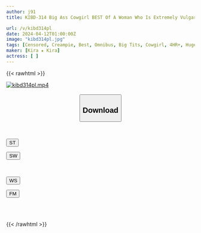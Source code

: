 ```yaml
---
author: j91
title: KIBD-314 Big Ass Cowgirl BEST Of A Woman Who Is Extremely Vulgar

url: /v/kibd314pl
date: 2024-04-12T01:00:00Z
image: "kibd314pl.jpg"
tags: [Censored, Creampie, Best, Omnibus, Big Tits, Cowgirl, 4HR+, Huge Butt, Bitch	]
maker: [Kira ★ Kira]
actress: [ ]
---
```



{{< rawhtml >}}

<div class="video" data-videoid="GQdBrGxDR0T1bRK">
    <a href="javascript:;">
        <img src="/v/kibd314pl/kibd314pl.jpg" width="WIDTH" height="HEIGHT" alt="kibd314pl.mp4" loading="lazy">
    </a>
</div>

<script type="text/javascript" src="https://j91.asia/asset/on-demand-st.js"></script>

<br>
  <link rel="stylesheet" href="https://j91.asia/asset/bs5.css">
  
  <center>
  <button class="btn btn-primary" type="button" data-bs-toggle="collapse" data-bs-target=".multi-collapse" aria-expanded="false" aria-controls="multiCollapseExample1 multiCollapseExample2"><h2>Download</h2></button></center>
</p>
<div class="row">
  <div class="col">
    <div class="collapse multi-collapse" id="multiCollapseExample1">
      <div class="card card-body">
	      	      <br>
<div class="buttons">  
<p><a href="https://streamtape.to/v/GQdBrGxDR0T1bRK" target="_blank"><button class="btn-hover color-3"><i class="fa fa-download"></i> ST</button></a></p>
<p><a href="https://asnwish.com/bzafl0u5ahe3" target="_blank"><button class="btn-hover color-2"><i class="fa fa-download"></i> SW</button></a></p></div>
    </div>
  </div>
</div>
  <div class="col">
    <div class="collapse multi-collapse" id="multiCollapseExample2">
      <div class="card card-body">
	      <br>
<div class="buttons">
<p><a href="https://wolfstream.tv/w78wco00rgzs"><button class="btn-hover color-9"><i class="fa fa-download"></i> WS</button></a></p>
<p><a href="https://filemoon.sx/d/hbpwg9n21zl6"><button class="btn-hover color-8"><i class="fa fa-download"></i> FM</button></a></p></div>
<br><br>
      </div>
    </div>
  </div>
</div>

{{< /rawhtml >}}